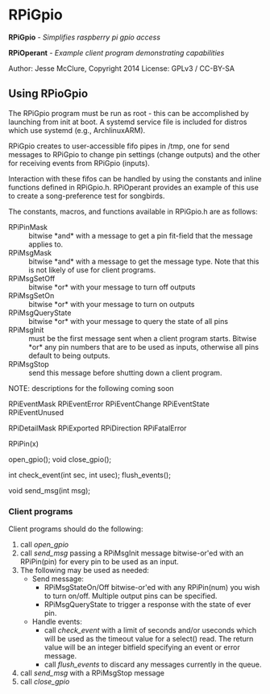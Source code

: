# RPiGpio

**RPiGpio** - *Simplifies raspberry pi gpio access*

**RPiOperant** - *Example client program demonstrating capabilities*

Author: Jesse McClure, Copyright 2014
License: GPLv3 / CC-BY-SA

## Using RPioGpio

The RPiGpio program must be run as root - this can be accomplished by
launching from init at boot.  A systemd service file is included for
distros which use systemd (e.g., ArchlinuxARM).

RPiGpio creates to user-accessible fifo pipes in /tmp, one for send
messages to RPiGpio to change pin settings (change outputs) and the
other for receiving events from RPiGpio (inputs).

Interaction with these fifos can be handled by using the constants and
inline functions defined in RPiGpio.h.  RPiOperant provides an example
of this use to create a song-preference test for songbirds.

The constants, macros, and functions available in RPiGpio.h are as
follows:

<dl>
<dt>RPiPinMask</dt><dd>
	bitwise *and* with a message to get a pin fit-field that the message
	applies to.
</dd><dt>RPiMsgMask</dt><dd>
	bitwise *and* with a message to get the message type.  Note that this
	is not likely of use for client programs.
</dd><dt>RPiMsgSetOff</dt><dd>
	bitwise *or* with your message to turn off outputs
</dd><dt>RPiMsgSetOn</dt><dd>
	bitwise *or* with your message to turn on outputs
</dd><dt>RPiMsgQueryState</dt><dd>
	bitwise *or* with your message to query the state of all pins
</dd><dt>RPiMsgInit</dt><dd>
	must be the first message sent when a client program starts.  Bitwise
	*or* any pin numbers that are to be used as inputs, otherwise all
	pins default to being outputs.
</dd><dt>RPiMsgStop</dt><dd>
	send this message before shutting down a client program.
</dd></dl>


NOTE: descriptions for the following coming soon

RPiEventMask
RPiEventError
RPiEventChange
RPiEventState
RPiEventUnused

RPiDetailMask
RPiExported
RPiDirection
RPiFatalError

RPiPin(x)




open_gpio();
void close_gpio();

int check_event(int sec, int usec);
flush_events();

void send_msg(int msg);

### Client programs

Client programs should do the following:

1. call *open_gpio*
1. call *send_msg* passing a RPiMsgInit message bitwise-or'ed with an
	RPiPin(pin) for every pin to be used as an input.
1. The following may be used as needed:
	- Send message:
		* RPiMsgStateOn/Off bitwise-or'ed with any RPiPin(num) you wish to
		  turn on/off.  Multiple output pins can be specified.
		* RPiMsgQueryState to trigger a response with the state of ever
		  pin.
	- Handle events:
		* call *check_event* with a limit of seconds and/or useconds
		  which will be used as the timeout value for a select() read.
		  The return value will be an integer bitfield specifying an
		  event or error message.
		* call *flush_events* to discard any messages currently in the
		  queue.
1. call *send_msg* with a RPiMsgStop message
1. call *close_gpio*



